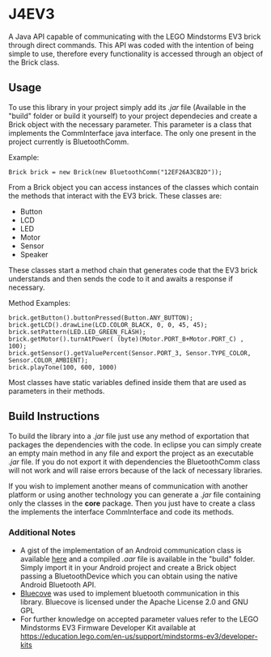 # J4EV3
A Java API capable of communicating with the LEGO Mindstorms EV3 brick through direct commands. This API was coded with the intention of being simple to use, therefore every functionality is accessed through an object of the Brick class.

## Usage
To use this library in your project simply add its *.jar* file (Available in the "build" folder or build it yourself) to your project dependecies and create a Brick object with the necessary parameter. This parameter is a class that implements the CommInterface java interface. The only one present in the project currently is BluetoothComm.

Example:
```
Brick brick = new Brick(new BluetoothComm("12EF26A3CB2D"));
```
From a Brick object you can access instances of the classes which contain the methods that interact with the EV3 brick. These classes are:
- Button
- LCD
- LED
- Motor
- Sensor
- Speaker

These classes start a method chain that generates code that the EV3 brick understands and then sends the code to it and awaits a response if necessary.

Method Examples:
```
brick.getButton().buttonPressed(Button.ANY_BUTTON);
brick.getLCD().drawLine(LCD.COLOR_BLACK, 0, 0, 45, 45);
brick.setPattern(LED.LED_GREEN_FLASH);
brick.getMotor().turnAtPower( (byte)(Motor.PORT_B+Motor.PORT_C) , 100);
brick.getSensor().getValuePercent(Sensor.PORT_3, Sensor.TYPE_COLOR, Sensor.COLOR_AMBIENT);
brick.playTone(100, 600, 1000)
```
Most classes have static variables defined inside them that are used as parameters in their methods.

## Build Instructions
To build the library into a *.jar* file just use any method of exportation that packages the dependencies with the code. In eclipse you can simply create an empty main method in any file and export the project as an executable *.jar* file. If you do not export it with dependencies the BluetoothComm class will not work and will raise errors because of the lack of necessary libraries.

If you wish to implement another means of communication with another platform or using another technology you can generate a *.jar* file containing only the classes in the **core** package. Then you just have to create a class the implements the interface CommInterface and code its methods.

### Additional Notes

- A gist of the implementation of an Android communication class is available [here](https://gist.github.com/LLeddy/69ffcbe4e12b037d4c2545437ca2893e) and a compiled *.aar* file is available in the "build" folder. Simply import it in your Android project and create a Brick object passing a BluetoothDevice which you can obtain using the native Android Bluetooth API.
- [Bluecove](http://bluecove.org/) was used to implement bluetooth communication in this library. Bluecove is licensed under the Apache License 2.0 and GNU GPL
- For further knowledge on accepted parameter values refer to the LEGO Mindstorms EV3 Firmware Developer Kit available at https://education.lego.com/en-us/support/mindstorms-ev3/developer-kits
